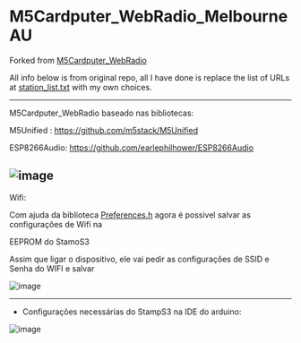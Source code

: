 
# M5Cardputer_WebRadio_MelbourneAU

Forked from [M5Cardputer_WebRadio](https://github.com/cyberwisk/M5Cardputer_WebRadio/tree/main)

All info below is from original repo, all I have done is replace the list of URLs at [station_list.txt](https://github.com/dhcav/M5Cardputer_WebRadio_MelbourneAU/blob/main/M5Cardputer_WebRadio/station_list.txt) with my own choices. 

- - - - - 

M5Cardputer_WebRadio baseado nas bibliotecas: 

M5Unified : https://github.com/m5stack/M5Unified 

ESP8266Audio: https://github.com/earlephilhower/ESP8266Audio


![image](https://github.com/cyberwisk/M5Cardputer_WebRadio/assets/3136312/9bd48f53-334c-43c1-8226-1ece040430c5)
----
Wifi:

Com ajuda da biblioteca [Preferences.h](https://github.com/espressif/arduino-esp32/tree/master/libraries/Preferences) agora é possivel salvar as configurações de Wifi na 

EEPROM do StamoS3

Assim que ligar o dispositivo, ele vai pedir as configurações de SSID e Senha do WIFI e salvar 

![image](https://github.com/cyberwisk/M5Cardputer_WebRadio/assets/3136312/531dfc77-a9b6-4a27-82ec-f0d6eeed2621)

---------------
* Configurações necessárias do StampS3 na IDE do arduino:
  
![image](https://github.com/cyberwisk/M5Cardputer_WebRadio/assets/3136312/2375b33f-d776-4845-a629-5c7429b8813e)

